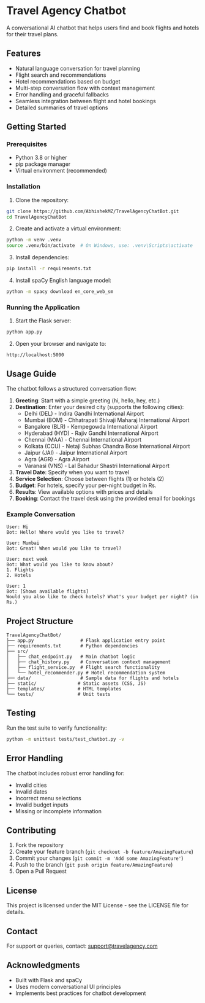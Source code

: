 # Travel Agency Chatbot

A conversational AI chatbot that helps users find and book flights and hotels for their travel plans.

## Features

- Natural language conversation for travel planning
- Flight search and recommendations
- Hotel recommendations based on budget
- Multi-step conversation flow with context management
- Error handling and graceful fallbacks
- Seamless integration between flight and hotel bookings
- Detailed summaries of travel options

## Getting Started

### Prerequisites

- Python 3.8 or higher
- pip package manager
- Virtual environment (recommended)

### Installation

1. Clone the repository:
```bash
git clone https://github.com/AbhishekMZ/TravelAgencyChatBot.git
cd TravelAgencyChatBot
```

2. Create and activate a virtual environment:
```bash
python -m venv .venv
source .venv/bin/activate  # On Windows, use: .venv\Scripts\activate
```

3. Install dependencies:
```bash
pip install -r requirements.txt
```

4. Install spaCy English language model:
```bash
python -m spacy download en_core_web_sm
```

### Running the Application

1. Start the Flask server:
```bash
python app.py
```

2. Open your browser and navigate to:
```
http://localhost:5000
```

## Usage Guide

The chatbot follows a structured conversation flow:

1. **Greeting**: Start with a simple greeting (hi, hello, hey, etc.)
2. **Destination**: Enter your desired city (supports the following cities):
   - Delhi (DEL) - Indira Gandhi International Airport
   - Mumbai (BOM) - Chhatrapati Shivaji Maharaj International Airport
   - Bangalore (BLR) - Kempegowda International Airport
   - Hyderabad (HYD) - Rajiv Gandhi International Airport
   - Chennai (MAA) - Chennai International Airport
   - Kolkata (CCU) - Netaji Subhas Chandra Bose International Airport
   - Jaipur (JAI) - Jaipur International Airport
   - Agra (AGR) - Agra Airport
   - Varanasi (VNS) - Lal Bahadur Shastri International Airport
3. **Travel Date**: Specify when you want to travel
4. **Service Selection**: Choose between flights (1) or hotels (2)
5. **Budget**: For hotels, specify your per-night budget in Rs.
6. **Results**: View available options with prices and details
7. **Booking**: Contact the travel desk using the provided email for bookings

### Example Conversation

```
User: Hi
Bot: Hello! Where would you like to travel?

User: Mumbai
Bot: Great! When would you like to travel?

User: next week
Bot: What would you like to know about?
1. Flights
2. Hotels

User: 1
Bot: [Shows available flights]
Would you also like to check hotels? What's your budget per night? (in Rs.)
```

## Project Structure

```
TravelAgencyChatBot/
├── app.py                 # Flask application entry point
├── requirements.txt       # Python dependencies
├── src/
│   ├── chat_endpoint.py   # Main chatbot logic
│   ├── chat_history.py    # Conversation context management
│   ├── flight_service.py  # Flight search functionality
│   └── hotel_recommender.py # Hotel recommendation system
├── data/                  # Sample data for flights and hotels
├── static/               # Static assets (CSS, JS)
├── templates/            # HTML templates
└── tests/                # Unit tests
```

## Testing

Run the test suite to verify functionality:

```bash
python -m unittest tests/test_chatbot.py -v
```

## Error Handling

The chatbot includes robust error handling for:
- Invalid cities
- Invalid dates
- Incorrect menu selections
- Invalid budget inputs
- Missing or incomplete information

## Contributing

1. Fork the repository
2. Create your feature branch (`git checkout -b feature/AmazingFeature`)
3. Commit your changes (`git commit -m 'Add some AmazingFeature'`)
4. Push to the branch (`git push origin feature/AmazingFeature`)
5. Open a Pull Request

## License

This project is licensed under the MIT License - see the LICENSE file for details.

## Contact

For support or queries, contact: support@travelagency.com

## Acknowledgments

- Built with Flask and spaCy
- Uses modern conversational UI principles
- Implements best practices for chatbot development
